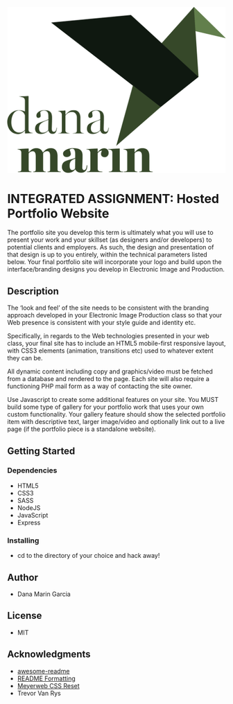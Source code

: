 ![Dana Logo](public/images/dana-logo.png)

# INTEGRATED ASSIGNMENT: Hosted Portfolio Website
The portfolio site you develop this term is ultimately what you will use to present your work and your skillset (as designers and/or developers) to potential clients and employers. As such, the design and presentation of that design is up to you entirely, within the technical parameters listed below. Your final portfolio site will incorporate your logo and build upon the interface/branding designs you develop in Electronic Image and Production.

## Description

The ‘look and feel’ of the site needs to be consistent with the branding approach developed in your Electronic Image Production class so that your Web presence is consistent with your style guide and identity etc.

Specifically, in regards to the Web technologies presented in your web class, your final site has to include an HTML5 mobile-first responsive layout, with CSS3 elements (animation, transitions etc) used to whatever extent they can be.

All dynamic content including copy and graphics/video must be fetched from a database and rendered to the page. Each site will also require a functioning PHP mail form as a way of contacting the site owner.

Use Javascript to create some additional features on your site. You MUST build some type of gallery for your portfolio work that uses your own custom functionality. Your gallery feature should show the selected portfolio item with descriptive text, larger image/video and optionally link out to a live page (if the portfolio piece is a standalone website). 

## Getting Started

### Dependencies

* HTML5
* CSS3
* SASS
* NodeJS
* JavaScript
* Express

### Installing

* cd to the directory of your choice and hack away!

## Author

* Dana Marin Garcia

## License
* MIT

## Acknowledgments

* [awesome-readme](https://github.com/matiassingers/awesome-readme)
* [README Formatting](https://guides.github.com/features/mastering-markdown/)
* [Meyerweb CSS Reset](https://meyerweb.com/eric/tools/css/reset/)
* Trevor Van Rys